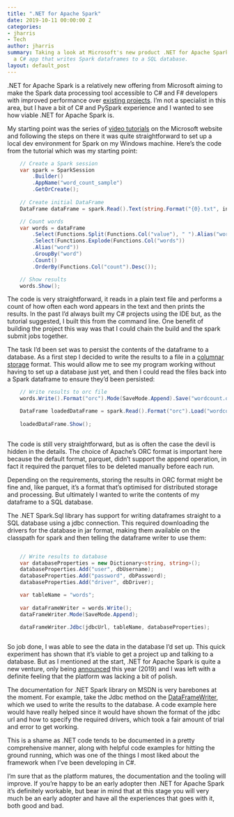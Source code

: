 ```yaml
---
title: ".NET for Apache Spark"
date: 2019-10-11 00:00:00 Z
categories:
- jharris
- Tech
author: jharris
summary: Taking a look at Microsoft's new product .NET for Apache Spark by writing
  a C# app that writes Spark dataframes to a SQL database.
layout: default_post
---
```


.NET for Apache Spark is a relatively new offering from Microsoft aiming to make the Spark data processing tool accessible to C# and F# developers with improved performance over [existing projects](https://github.com/Microsoft/Mobius).  I’m not a specialist in this area, but I have a bit of C# and PySpark experience and I wanted to see how viable .NET for Apache Spark is.

My starting point was the series of [video tutorials](https://dotnet.microsoft.com/learn/data/spark-tutorial/intro) on the Microsoft website and following the steps on there it was quite straightforward to set up a local dev environment for Spark on my Windows machine.  Here’s the code from the tutorial which was my starting point:

~~~csharp
	// Create a Spark session
	var spark = SparkSession
		.Builder()
		.AppName("word_count_sample")
		.GetOrCreate();
	
	// Create initial DataFrame
	DataFrame dataFrame = spark.Read().Text(string.Format("{0}.txt", inputFile));

	// Count words
	var words = dataFrame
		.Select(Functions.Split(Functions.Col("value"), " ").Alias("words"))
		.Select(Functions.Explode(Functions.Col("words"))
		.Alias("word"))
		.GroupBy("word")
		.Count()
		.OrderBy(Functions.Col("count").Desc());

	// Show results
	words.Show();

~~~

The code is very straightforward, it reads in a plain text file and performs a count of how often each word appears in the text and then prints the results.  In the past I’d always built my C# projects using the IDE but, as the tutorial suggested, I built this from the command line.  One benefit of building the project this way was that I could chain the build and the spark submit jobs together.

The task I’d been set was to persist the contents of the dataframe to a database. As a first step I decided to write the results to a file in a [columnar storage](https://docs.aws.amazon.com/athena/latest/ug/columnar-storage.html) format.  This would allow me to see my program working without having to set up a database just yet, and then I could read the files back  into a Spark dataframe to ensure they’d been persisted:

~~~csharp
	// Write results to orc file
	words.Write().Format("orc").Mode(SaveMode.Append).Save("wordcount.orc");

	DataFrame loadedDataFrame = spark.Read().Format("orc").Load("wordcount.orc");
	
	loadedDataFrame.Show();
			
~~~

The code is still very straightforward, but as is often the case the devil is hidden in the details.  The choice of Apache’s ORC format is important here because the default format, parquet, didn’t support the append operation, in fact it required the parquet files to be deleted manually before each run.  

Depending on the requirements, storing the results in ORC format might be fine and, like parquet, it’s a format that’s optimised for distributed storage and processing.  But ultimately I wanted to write the contents of my dataframe to a SQL database.

The .NET Spark.Sql library has support for writing dataframes straight to a SQL database using a jdbc connection.  This required downloading the drivers for the database in jar format, making them available on the classpath for spark and then telling the dataframe writer to use them:

~~~csharp

	// Write results to database
	var databaseProperties = new Dictionary<string, string>();
	databaseProperties.Add("user", dbUsername);
	databaseProperties.Add("password", dbPassword);
	databaseProperties.Add("driver", dbDriver);

	var tableName = "words";
		
	var dataFrameWriter = words.Write();
	dataFrameWriter.Mode(SaveMode.Append);

	dataFrameWriter.Jdbc(jdbcUrl, tableName, databaseProperties);
			
~~~

So job done, I was able to see the data in the database I’d set up. This quick experiment has shown that it’s viable to get a project up and talking to a database.  But as I mentioned at the start, .NET for Apache Spark is quite a new venture, only being [announced](https://devblogs.microsoft.com/dotnet/introducing-net-for-apache-spark/) this year (2019) and I was left with a definite feeling that the platform was lacking a bit of polish.

The documentation for .NET Spark library on MSDN is very barebones at the moment.  For example, take the Jdbc method on the [DataFrameWriter](https://docs.microsoft.com/en-us/dotnet/api/microsoft.spark.sql.dataframewriter.jdbc?view=spark-dotnet), which we used to write the results to the database.  A code example here would have really helped since it would have shown the format of the jdbc url and how to specify the required drivers, which took a fair amount of trial and error to get working.

This is a shame as .NET code tends to be documented in a pretty comprehensive manner, along with helpful code examples for hitting the ground running, which was one of the things I most liked about the framework when I’ve been developing in C#.

I’m sure that as the platform matures, the documentation and the tooling will improve.  If you’re happy to be an early adopter then .NET for Apache Spark it’s definitely workable, but bear in mind that at this stage you will very much be an early adopter and have all the experiences that goes with it, both good and bad.
